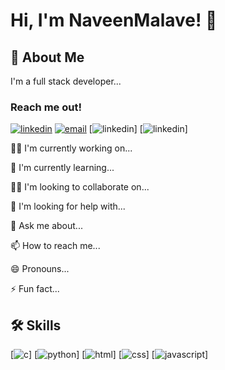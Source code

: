 # Hi, I'm NaveenMalave! 👋

## 🚀 About Me
I'm a full stack developer...
### Reach me out!
[![linkedin](https://img.shields.io/badge/linkedin-0A66C2?style=for-the-badge&logo=linkedin&logoColor=white)](https://www.linkedin.com/in/navanishwara-rao-malave-4ab6ba247)
[![email](https://img.shields.io/badge/Gmail-D14836?style=for-the-badge&logo=gmail&logoColor=white)](malavenaveen2002@gmail.com)
[![linkedin](https://img.shields.io/badge/Instagram-E4405F?style=for-the-badge&logo=instagram&logoColor=white)]
[![linkedin](https://img.shields.io/badge/Facebook-1877F2?style=for-the-badge&logo=facebook&logoColor=white)]


👩‍💻 I'm currently working on...

🧠 I'm currently learning...

👯‍♀️ I'm looking to collaborate on...

🤔 I'm looking for help with...

💬 Ask me about...

📫 How to reach me...

😄 Pronouns...

⚡️ Fun fact...

## 🛠 Skills
[![c](https://img.shields.io/badge/C-00599C?style=for-the-badge&logo=c&logoColor=white)]
[![python](https://img.shields.io/badge/Python-3776AB?style=for-the-badge&logo=python&logoColor=white)]
[![html](https://img.shields.io/badge/HTML5-E34F26?style=for-the-badge&logo=html5&logoColor=white)]
[![css](https://img.shields.io/badge/CSS3-1572B6?style=for-the-badge&logo=css3&logoColor=white)]
[![javascript](https://img.shields.io/badge/JavaScript-F7DF1E?style=for-the-badge&logo=javascript&logoColor=black)]



